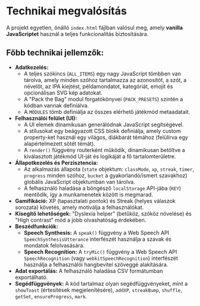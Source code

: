 # Technikai megvalósítás

A projekt egyetlen, önálló `index.html` fájlban valósul meg, amely **vanilla JavaScriptet** használ a teljes funkcionalitás biztosítására.

## Főbb technikai jellemzők:

*   **Adatkezelés:**
    *   A teljes szókincs (`ALL_ITEMS`) egy nagy JavaScript tömbben van tárolva, amely minden szóhoz tartalmazza az azonosítót, a szót, a névelőt, az IPA kiejtést, példamondatot, kategóriát, emojit és opcionálisan SVG kép adatokat.
    *   A "Pack the Bag" modul forgatókönyvei (`PACK_PRESETS`) szintén a kódban vannak definiálva.
    *   A `MODULES` tömb definiálja az összes elérhető játékmód metaadatait.
*   **Felhasználói felület (UI):**
    *   A UI elemek dinamikusan generálódnak JavaScript segítségével.
    *   A stílusokat egy beágyazott CSS blokk definiálja, amely custom property-ket használ egy világos, diákbarát témához (felülírva egy alapértelmezett sötét témát).
    *   A `render()` függvény routerként működik, dinamikusan betöltve a kiválasztott játékmód UI-ját és logikáját a fő tartalomterületre.
*   **Állapotkezelés és Perzisztencia:**
    *   Az alkalmazás állapota (`state` objektum: `classMode`, `xp`, `streak`, `timer`, `progress` minden szóhoz, `bucket` a gyakorlandó/ismert szavakhoz) globális JavaScript objektumban van tárolva.
    *   A felhasználó haladása a böngésző `localStorage` API-jába (`KEY`) mentődik, így a munkamenetek között is megmarad.
*   **Gamifikáció:** XP (tapasztalati pontok) és Streak (helyes válaszok sorozata) követés, amely motiválja a felhasználókat.
*   **Kisegítő lehetőségek:** "Dyslexia helper" (betűköz, szóköz növelése) és "High contrast" mód a jobb olvashatóság érdekében.
*   **Beszédfunkciók:**
    *   **Speech Synthesis:** A `speak()` függvény a Web Speech API `SpeechSynthesisUtterance` interfészét használja a szavak és mondatok felolvasására.
    *   **Speech Recognition:** A `tryMic()` függvény a Web Speech API `SpeechRecognition` (vagy `webkitSpeechRecognition`) interfészét használja a felhasználói hangbevitel szöveggé alakítására.
*   **Adat exportálás:** A felhasználó haladása CSV formátumban exportálható.
*   **Segédfüggvények:** A kód tartalmaz olyan segédfüggvényeket, mint a `showToast` (értesítések megjelenítésére), `addXP`, `streakBump`, `shuffle`, `getSet`, `ensureProgress`, `mark`.

